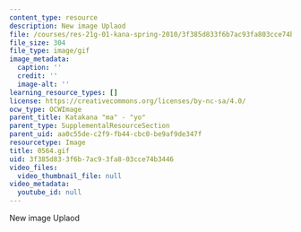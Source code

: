```yaml
---
content_type: resource
description: New image Uplaod
file: /courses/res-21g-01-kana-spring-2010/3f385d833f6b7ac93fa803cce74b3446_0564.gif
file_size: 304
file_type: image/gif
image_metadata:
  caption: ''
  credit: ''
  image-alt: ''
learning_resource_types: []
license: https://creativecommons.org/licenses/by-nc-sa/4.0/
ocw_type: OCWImage
parent_title: Katakana "ma" - "yo"
parent_type: SupplementalResourceSection
parent_uid: aa0c55de-c2f9-fb44-cbc0-be9af9de347f
resourcetype: Image
title: 0564.gif
uid: 3f385d83-3f6b-7ac9-3fa8-03cce74b3446
video_files:
  video_thumbnail_file: null
video_metadata:
  youtube_id: null
---
```

New image Uplaod
